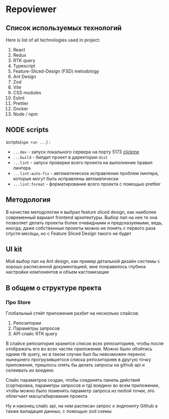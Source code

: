 # Repoviewer

## Список используемых технологий

Here is list of all technologies used in project:

1. React
2. Redux
3. RTK query
4. Typescript
5. Feature-Sliced-Design (FSD) metodology
6. Ant Design
7. Zod
8. Vite
9. CSS modules
10. Eslint
11. Prettier
12. Docker
13. Node / npm

## NODE scripts

scripts(`npm run ...`) :
- `...dev` - запуск локального сервера на порту 5173 [clickme](http://localhost:5173)
- `...build` - билдит проект в директории `dist`
- `...lint` - запуск проверки всего проекта на выполнение правил линтера
- `...lint:auto-fix` - автоматическое исправление проблем линтера, которые могут быть исправлены автоматически
- `...lint:format` - форматирование всего проекта с помощью prettier

## Методология 
В качестве методологии я выбрал feature sliced design, как наиболее современный вариант frontend архитектуры. Выбор пал на нее тк она позволяет делать проекты более очевидными и предсказуемыми, ведь, иногда, даже собственные проекты можно не понять с первого раза спустя месяцы, но c Feature Sliced Design такого не будет


## UI kit
Мой выбор пал на Ant design, как пример детальной дизайн системы с хорошо расписанной документацией, мне понравилось глубина настройки компонентов и объем кастомизации

## В общем о структуре пректа

### Про Store 
Глобальный стейт приложения разбит на несколько слайсов:
1. Репозитории
2. Параметры запросов
3. API слайс RTK query

В слайсе репозитория хранится список всех репозиториев, чтобы после отображать его во всех частях приложения. Можно было обойтись одним rtk query, но в таком случае был бы невозможен перенос нынешнего прогрузившегося списка репозиториев в другую точку приложения, пришлось опять бы делать запросы на github api и склеивать их воедино

Слайс параметров создан, чтобы соединять панель действий (сортировка, параметры запросов и тд) воедино во всем приложении, чтобы можно было поменять параметр запроса из любой точки, это облегчает масштабирование проекта

Ну и наконец слайс api, на нем расписан запрос к эндпоинту Github а также валидация данных, с помощью zod схемы





